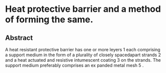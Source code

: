 # Heat protective barrier and a method of forming the same.

## Abstract
A heat resistant protective barrier has one or more leyers 1 each comprising a support medium in the form of a plurality of closely spacedapart strands 2 and a heat actuated and resistive intumescent coating 3 on the strands. The support medium preferably comprises an ex panded metal mesh 5 .